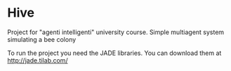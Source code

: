 # Hive
Project for "agenti intelligenti" university course. Simple multiagent system simulating a bee colony

To run the project you need the JADE libraries.
You can download them at http://jade.tilab.com/
